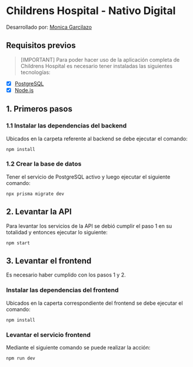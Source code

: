 # Childrens Hospital - Nativo Digital
Desarrollado por: [Monica Garcilazo](https://github.com/MoniGarcilazo)

## Requisitos previos
> [IMPORTANT]
> Para poder hacer uso de la aplicación completa de Childrens Hospital es
> necesario tener instaladas las siguientes tecnologías:

- [x] [PostgreSQL](https://www.postgresql.org/download/)
- [x] [Node.js](https://nodejs.org/en/download/package-manager)

## 1. Primeros pasos
### 1.1 Instalar las dependencias del backend
Ubicados en la carpeta referente al backend se debe ejecutar el comando:

`npm install`

### 1.2 Crear la base de datos
Tener el servicio de PostgreSQL activo y luego ejecutar el siguiente
comando:

`npx prisma migrate dev`

## 2. Levantar la API
Para levantar los servicios de la API se debió cumplir el paso 1 en su totalidad
y entonces ejecutar lo siguiente:

`npm start`

## 3. Levantar el frontend
Es necesario haber cumplido con los pasos 1 y 2.

### Instalar las dependencias del frontend
Ubicados en la caperta correspondiente del frontend se debe ejecutar el comando:

`npm install`

### Levantar el servicio frontend
Mediante el siguiente comando se puede realizar la acción:

`npm run dev`